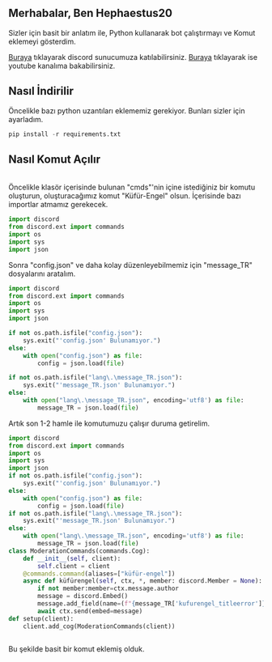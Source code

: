 ## Merhabalar, Ben Hephaestus20
Sizler için basit bir anlatım ile, Python kullanarak bot çalıştırmayı ve Komut eklemeyi gösterdim.

[Buraya](https://discord.gg/qAThZUqTNN) tıklayarak discord sunucumuza katılabilirsiniz.
[Buraya](https://www.youtube.com/channel/UCqupqKWmpEB50Zqel8HSigw) tıklayarak ise youtube kanalıma bakabilirsiniz.

## Nasıl İndirilir
Öncelikle bazı python uzantıları eklememiz gerekiyor.
Bunları sizler için ayarladım.

```py
pip install -r requirements.txt
```

## Nasıl Komut Açılır
\
Öncelikle klasör içerisinde bulunan "cmds"'nin içine istediğiniz bir komutu oluşturun, oluşturacağımız komut "Küfür-Engel" olsun.
İçerisinde bazı importlar atmamız gerekecek.

```py
import discord
from discord.ext import commands
import os
import sys
import json
```
Sonra "config.json" ve daha kolay düzenleyebilmemiz için "message_TR" dosyalarını aratalım.
```py
import discord
from discord.ext import commands
import os
import sys
import json

if not os.path.isfile("config.json"):
    sys.exit("'config.json' Bulunamıyor.")
else:
    with open("config.json") as file:
        config = json.load(file)

if not os.path.isfile("lang\.\message_TR.json"):
    sys.exit("'message_TR.json' Bulunamıyor.")
else:
    with open("lang\.\message_TR.json", encoding='utf8') as file:
        message_TR = json.load(file)
```
Artık son 1-2 hamle ile komutumuzu çalışır duruma getirelim.
```py
import discord
from discord.ext import commands
import os
import sys
import json
if not os.path.isfile("config.json"):
    sys.exit("'config.json' Bulunamıyor.")
else:
    with open("config.json") as file:
        config = json.load(file)
if not os.path.isfile("lang\.\message_TR.json"):
    sys.exit("'message_TR.json' Bulunamıyor.")
else:
    with open("lang\.\message_TR.json", encoding='utf8') as file:
        message_TR = json.load(file)
class ModerationCommands(commands.Cog):
    def __init__(self, client):
        self.client = client
    @commands.command(aliases=["küfür-engel"])
    async def küfürengel(self, ctx, *, member: discord.Member = None):
        if not member:member=ctx.message.author
        message = discord.Embed()
        message.add_field(name=(f"{message_TR['kufurengel_titleerror']}"),value=(f"{message_TR['kufurengel_error']}"), inline=False)
        await ctx.send(embed=message)
def setup(client):
    client.add_cog(ModerationCommands(client))
    
```

Bu şekilde basit bir komut eklemiş olduk.
